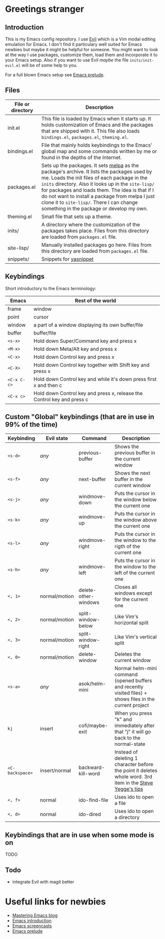 # Greetings stranger

## Introduction

This is my Emacs config repository. I use [Evil](https://gitorious.org/evil/pages/Home) which is a Vim modal editing emulation for Emacs.
I don't find it particulary well suited for Emacs newbies but maybe it might be helpful for someone.
You might want to look at the way I use packages, customize them, load them and incorporate it to your Emacs setup.
Also if you want to use Evil *maybe* the file `inits/init-evil.el` will be of some help to you.

For a full blown Emacs setup see [Emacs prelude](http://batsov.com/prelude/).

## Files

File or directory       | Description
------------------------|------------------------------------------------------------------------------------------
init.el                 | This file is loaded by Emacs when it starts up. It holds customization of Emacs and the packages that are shipped with it. This file also loads `bindings.el`, `packages.el`, `theming.el`.
bindings.el             | File that mainly holds keybindings to the Emacs' global map and some commands written by me or found in the depths of the Internet.
packages.el             | Sets up the packages. It sets [melpa](http://melpa.org/#/) as the package's archive. It lists the packages used by me. Loads the init files of each package in the `inits` directory. Also it looks up in the `site-lisp/` for packages and loads them. The idea is that if I do not want to install a package from melpa I just clone it to `site-lisp/`. There I can change something in the package or develop my own.
theming.el              | Small file that sets up a theme.
inits/                  | A directory where the customization of the packages takes place. Files from this directory are loaded from `packages.el` file.
site-lisp/              | Manually installed packages go here. Files from this directory are loaded from `packages.el` file.
snippets/               | Snippets for [yasnippet](https://github.com/capitaomorte/yasnippet)

## Keybindings

Short introductory to the Emacs terminology:

Emacs       | Rest of the world
------------|-----------------------------------------
frame       | window
point       | cursor
window      | a part of a window displaying its own buffer/file
buffer      | buffer/file
`<s-x>`     | Hold down Super/Command key and press x
`<M-x>`     | Hold down Meta/Alt key and press x
`<C-x>`     | Hold down Control key and press x
`<C-X>`     | Hold down Control key together with Shift key and press x
`<C-x C-c>` | Hold down Control key and while it's down press first x and then c
`<C-x c>`   | Hold down Control key and press x, release the Control key and press c

## Custom "Global" keybindings (that are in use in 99% of the time)

Keybinding      | Evil state    | Command              | Description
----------------|---------------|----------------------|--------------------------------------------------
`<s-d>`         | *any*         | previous-buffer      | Shows the previous buffer in the current window
`<s-f>`         | *any*         | next-buffer          | Shows the next buffer in the current window
`<s-j>`         | *any*         | windmove-down        | Puts the cursor in the window below the current one
`<s-k>`         | *any*         | windmove-up          | Puts the cursor in the window above the current one
`<s-l>`         | *any*         | windmove-right       | Puts the cursor in the window to the rigth of the current one
`<s-h>`         | *any*         | windmove-left        | Puts the cursor in the window to the left of the current one
`<, 1>`         | normal/motion | delete-other-windows | Closes all windows except for the current one
`<, 2>`         | normal/motion | split-window-below   | Like Vim's horizontal split
`<, 3>`         | normal/motion | split-window-right   | Like Vim's vertical split
`<, 0>`         | normal/motion | delete-window        | Deletes the current window
`<s-a>`         | *any*         | asok/helm-mini       | Normal helm-mini command (opened buffers and recently visited files) + shows files in the current project
`kj`            | insert        | cofi/maybe-exit      | When you press "k" and immediately after that "j" it will go back to the normal-state
`<C-backspace>` | insert/normal | backward-kill-word   | Instead of deleting 1 character before the point it deletes whole word. 3rd item in the [Steve Yegge's tips](https://sites.google.com/site/steveyegge2/effective-emacs)
`<, f>`         | normal        | ido-find-file        | Uses ido to open a file
`<, d>`         | normal        | ido-dired            | Uses ido to open a directory

## Keybindings that are in use when some mode is on

TODO


## Todo

* integrate Evil with magit better

# Useful links for newbies

* [Mastering Emacs blog](http://www.masteringemacs.org/)
* [Emacs introduction](http://tuhdo.github.io/)
* [Emacs screencasts](http://emacsrocks.com/)
* [Emacs prelude](http://batsov.com/prelude/)
